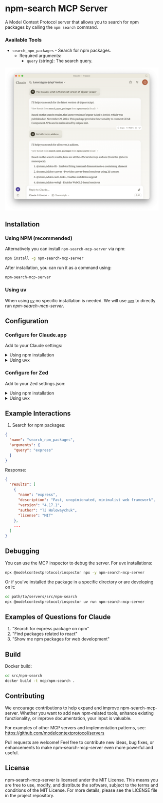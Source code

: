 # npm-search MCP Server

A Model Context Protocol server that allows you to search for npm packages by calling the `npm search` command.

### Available Tools

- `search_npm_packages` - Search for npm packages.
  - Required arguments:
    - `query` (string): The search query.

![Claude Screenshot](./screenshot.png)

## Installation

### Using NPM (recommended)

Alternatively you can install `npm-search-mcp-server` via npm:

```bash
npm install -g npm-search-mcp-server
```

After installation, you can run it as a command using:

```bash
npm-search-mcp-server
```

### Using uv

When using [`uv`](https://docs.astral.sh/uv/) no specific installation is needed. We will
use [`uvx`](https://docs.astral.sh/uv/guides/tools/) to directly run *npm-search-mcp-server*.

## Configuration

### Configure for Claude.app

Add to your Claude settings:

<details>
<summary>Using npm installation</summary>

```json
"mcpServers": {
  "npm-search": {
    "command": "npx",
    "args": ["-y", "npm-search-mcp-server"]
  }
}
```
</details>

<details>
<summary>Using uvx</summary>

```json
"mcpServers": {
  "npm-search": {
    "command": "uvx",
    "args": ["npm-search-mcp-server"]
  }
}
```
</details>

### Configure for Zed

Add to your Zed settings.json:

<details>
<summary>Using npm installation</summary>

```json
"context_servers": {
  "npm-search-mcp-server": {
    "command": "npx",
    "args": ["-y", "npm-search-mcp-server"]
  }
},
```
</details>

<details>
<summary>Using uvx</summary>

```json
"context_servers": [
  "npm-search-mcp-server": {
    "command": "uvx",
    "args": ["npm-search-mcp-server"]
  }
],
```
</details>

## Example Interactions

1. Search for npm packages:
```json
{
  "name": "search_npm_packages",
  "arguments": {
    "query": "express"
  }
}
```
Response:
```json
{
  "results": [
    {
      "name": "express",
      "description": "Fast, unopinionated, minimalist web framework",
      "version": "4.17.1",
      "author": "TJ Holowaychuk",
      "license": "MIT"
    },
    ...
  ]
}
```

## Debugging

You can use the MCP inspector to debug the server. For uvx installations:

```bash
npx @modelcontextprotocol/inspector npx -y npm-search-mcp-server
```

Or if you've installed the package in a specific directory or are developing on it:

```bash
cd path/to/servers/src/npm-search
npx @modelcontextprotocol/inspector uv run npm-search-mcp-server
```

## Examples of Questions for Claude

1. "Search for express package on npm"
2. "Find packages related to react"
3. "Show me npm packages for web development"

## Build

Docker build:

```bash
cd src/npm-search
docker build -t mcp/npm-search .
```

## Contributing

We encourage contributions to help expand and improve npm-search-mcp-server. Whether you want to add new npm-related tools, enhance existing functionality, or improve documentation, your input is valuable.

For examples of other MCP servers and implementation patterns, see:
https://github.com/modelcontextprotocol/servers

Pull requests are welcome! Feel free to contribute new ideas, bug fixes, or enhancements to make npm-search-mcp-server even more powerful and useful.

## License

npm-search-mcp-server is licensed under the MIT License. This means you are free to use, modify, and distribute the software, subject to the terms and conditions of the MIT License. For more details, please see the LICENSE file in the project repository.

